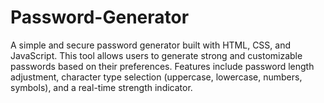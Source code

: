 # Password-Generator
A simple and secure password generator built with HTML, CSS, and JavaScript. This tool allows users to generate strong and customizable passwords based on their preferences. Features include password length adjustment, character type selection (uppercase, lowercase, numbers, symbols), and a real-time strength indicator.
